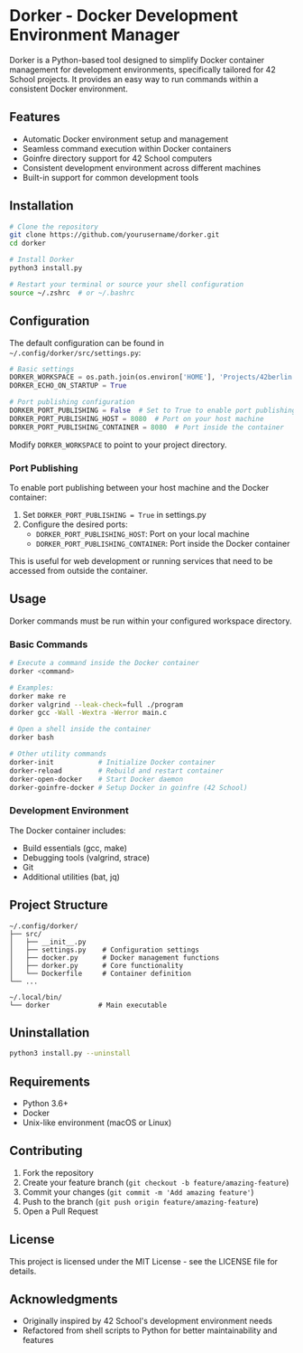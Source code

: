 # Dorker - Docker Development Environment Manager

Dorker is a Python-based tool designed to simplify Docker container management for development environments, specifically tailored for 42 School projects. It provides an easy way to run commands within a consistent Docker environment.

## Features

- Automatic Docker environment setup and management
- Seamless command execution within Docker containers
- Goinfre directory support for 42 School computers
- Consistent development environment across different machines
- Built-in support for common development tools

## Installation

```bash
# Clone the repository
git clone https://github.com/yourusername/dorker.git
cd dorker

# Install Dorker
python3 install.py

# Restart your terminal or source your shell configuration
source ~/.zshrc  # or ~/.bashrc
```

## Configuration

The default configuration can be found in `~/.config/dorker/src/settings.py`:

```python
# Basic settings
DORKER_WORKSPACE = os.path.join(os.environ['HOME'], 'Projects/42berlin')
DORKER_ECHO_ON_STARTUP = True

# Port publishing configuration
DORKER_PORT_PUBLISHING = False  # Set to True to enable port publishing
DORKER_PORT_PUBLISHING_HOST = 8080  # Port on your host machine
DORKER_PORT_PUBLISHING_CONTAINER = 8080  # Port inside the container
```

Modify `DORKER_WORKSPACE` to point to your project directory.

### Port Publishing

To enable port publishing between your host machine and the Docker container:

1. Set `DORKER_PORT_PUBLISHING = True` in settings.py
2. Configure the desired ports:
   - `DORKER_PORT_PUBLISHING_HOST`: Port on your local machine
   - `DORKER_PORT_PUBLISHING_CONTAINER`: Port inside the Docker container

This is useful for web development or running services that need to be accessed from outside the container.

## Usage

Dorker commands must be run within your configured workspace directory.

### Basic Commands

```bash
# Execute a command inside the Docker container
dorker <command>

# Examples:
dorker make re
dorker valgrind --leak-check=full ./program
dorker gcc -Wall -Wextra -Werror main.c

# Open a shell inside the container
dorker bash

# Other utility commands
dorker-init           # Initialize Docker container
dorker-reload         # Rebuild and restart container
dorker-open-docker    # Start Docker daemon
dorker-goinfre-docker # Setup Docker in goinfre (42 School)
```

### Development Environment

The Docker container includes:

- Build essentials (gcc, make)
- Debugging tools (valgrind, strace)
- Git
- Additional utilities (bat, jq)

## Project Structure

```
~/.config/dorker/
├── src/
│   ├── __init__.py
│   ├── settings.py    # Configuration settings
│   ├── docker.py      # Docker management functions
│   ├── dorker.py      # Core functionality
│   └── Dockerfile     # Container definition
└── ...

~/.local/bin/
└── dorker            # Main executable
```

## Uninstallation

```bash
python3 install.py --uninstall
```

## Requirements

- Python 3.6+
- Docker
- Unix-like environment (macOS or Linux)

## Contributing

1. Fork the repository
2. Create your feature branch (`git checkout -b feature/amazing-feature`)
3. Commit your changes (`git commit -m 'Add amazing feature'`)
4. Push to the branch (`git push origin feature/amazing-feature`)
5. Open a Pull Request

## License

This project is licensed under the MIT License - see the LICENSE file for details.

## Acknowledgments

- Originally inspired by 42 School's development environment needs
- Refactored from shell scripts to Python for better maintainability and features

<!--
This README provides a comprehensive overview of the refactored Python version while maintaining the original purpose and functionality of the project. It includes all necessary information for installation, usage, and contribution, while being clear and accessible to both new and experienced users.
-->
